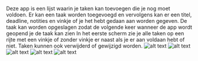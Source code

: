 Deze app is een lijst waarin je taken kan toevoegen die je nog moet voldoen.
Er kan een taak worden toegevoegd en vervolgens kan er een titel, deadline, notities en vinkje of je het hebt gedaan aan worden gegeven.
De taak kan worden opgeslagen zodat de volgende keer wanneer de app wordt geopend je de taak kan zien
In het eerste scherm zie je alle taken op een rijte met een vinkje of zonder vinkje er naast als je er aan voldaan hebt of niet.
Taken kunnen ook verwijderd of gewijzigd worden.
![alt text](https://github.com/wytzz/WytzeDijkstra-Unit5-ToDoList/blob/master/doc/Schermafbeelding%202018-11-28%20om%2012.39.35.png)
![alt text](https://github.com/wytzz/WytzeDijkstra-Unit5-ToDoList/blob/master/doc/Schermafbeelding%202018-11-28%20om%2012.39.46.png)
![alt text](https://github.com/wytzz/WytzeDijkstra-Unit5-ToDoList/blob/master/doc/Schermafbeelding%202018-11-28%20om%2012.41.57.png)
![alt text](https://github.com/wytzz/WytzeDijkstra-Unit5-ToDoList/blob/master/doc/Schermafbeelding%202018-11-28%20om%2012.41.59.png)
![alt text](https://github.com/wytzz/WytzeDijkstra-Unit5-ToDoList/blob/master/doc/Schermafbeelding%202018-11-28%20om%2012.42.10.png)
